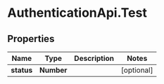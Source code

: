 # AuthenticationApi.Test

## Properties
Name | Type | Description | Notes
------------ | ------------- | ------------- | -------------
**status** | **Number** |  | [optional] 


